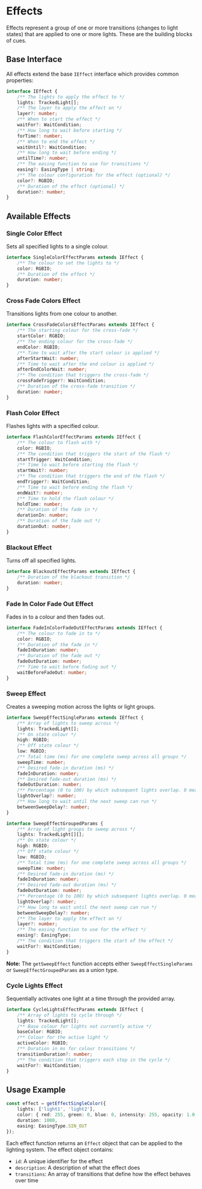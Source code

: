 # Effects

Effects represent a group of one or more transitions (changes to light states) that are applied to 
one or more lights. These are the building blocks of cues.


## Base Interface

All effects extend the base `IEffect` interface which provides common properties:

```typescript
interface IEffect {
    /** The lights to apply the effect to */
    lights: TrackedLight[];
    /** The layer to apply the effect on */
    layer?: number;
    /** When to start the effect */
    waitFor?: WaitCondition;
    /** How long to wait before starting */
    forTime?: number;
    /** When to end the effect */
    waitUntil?: WaitCondition;
    /** How long to wait before ending */
    untilTime?: number;
    /** The easing function to use for transitions */
    easing?: EasingType | string;
    /** The colour configuration for the effect (optional) */
    color?: RGBIO;
    /** Duration of the effect (optional) */
    duration?: number;
}
```


## Available Effects

### Single Color Effect
Sets all specified lights to a single colour.

```typescript
interface SingleColorEffectParams extends IEffect {
    /** The colour to set the lights to */
    color: RGBIO;
    /** Duration of the effect */
    duration: number;
}
```


### Cross Fade Colors Effect
Transitions lights from one colour to another.

```typescript
interface CrossFadeColorsEffectParams extends IEffect {
    /** The starting colour for the cross-fade */
    startColor: RGBIO;
    /** The ending colour for the cross-fade */
    endColor: RGBIO;
    /** Time to wait after the start colour is applied */
    afterStartWait: number;
    /** Time to wait after the end colour is applied */
    afterEndColorWait: number;
    /** The condition that triggers the cross-fade */
    crossFadeTrigger?: WaitCondition;
    /** Duration of the cross-fade transition */
    duration: number;
}
```


### Flash Color Effect
Flashes lights with a specified colour.

```typescript
interface FlashColorEffectParams extends IEffect {
    /** The colour to flash with */
    color: RGBIO;
    /** The condition that triggers the start of the flash */
    startTrigger: WaitCondition;
    /** Time to wait before starting the flash */
    startWait?: number;
    /** The condition that triggers the end of the flash */
    endTrigger?: WaitCondition;
    /** Time to wait before ending the flash */
    endWait?: number;
    /** Time to hold the flash colour */
    holdTime: number;
    /** Duration of the fade in */
    durationIn: number;
    /** Duration of the fade out */
    durationOut: number;
}
```


### Blackout Effect
Turns off all specified lights.

```typescript
interface BlackoutEffectParams extends IEffect {
    /** Duration of the blackout transition */
    duration: number;
}
```


### Fade In Color Fade Out Effect
Fades in to a colour and then fades out.

```typescript
interface FadeInColorFadeOutEffectParams extends IEffect {
    /** The colour to fade in to */
    color: RGBIO;
    /** Duration of the fade in */
    fadeInDuration: number;
    /** Duration of the fade out */
    fadeOutDuration: number;
    /** Time to wait before fading out */
    waitBeforeFadeOut: number;
}
```


### Sweep Effect
Creates a sweeping motion across the lights or light groups.

```typescript
interface SweepEffectSingleParams extends IEffect {
    /** Array of lights to sweep across */
    lights: TrackedLight[];
    /** On state colour */
    high: RGBIO;
    /** Off state colour */
    low: RGBIO;
    /** Total time (ms) for one complete sweep across all groups */
    sweepTime: number;
    /** Desired fade‐in duration (ms) */
    fadeInDuration: number;
    /** Desired fade‐out duration (ms) */
    fadeOutDuration: number;
    /** Percentage (0 to 100) by which subsequent lights overlap. 0 means no overlap */
    lightOverlap?: number;
    /** How long to wait until the next sweep can run */
    betweenSweepDelay?: number;
}

interface SweepEffectGroupedParams {
    /** Array of light groups to sweep across */
    lights: TrackedLight[][];
    /** On state colour */
    high: RGBIO;
    /** Off state colour */
    low: RGBIO;
    /** Total time (ms) for one complete sweep across all groups */
    sweepTime: number;
    /** Desired fade‐in duration (ms) */
    fadeInDuration: number;
    /** Desired fade‐out duration (ms) */
    fadeOutDuration: number;
    /** Percentage (0 to 100) by which subsequent lights overlap. 0 means no overlap */
    lightOverlap?: number;
    /** How long to wait until the next sweep can run */
    betweenSweepDelay?: number;
    /** The layer to apply the effect on */
    layer?: number;
    /** The easing function to use for the effect */
    easing?: EasingType;
    /** The condition that triggers the start of the effect */
    waitFor?: WaitCondition;
}
```

**Note:** The `getSweepEffect` function accepts either `SweepEffectSingleParams` or `SweepEffectGroupedParams` as a union type.


### Cycle Lights Effect
Sequentially activates one light at a time through the provided array.

```typescript
interface CycleLightsEffectParams extends IEffect {
    /** Array of lights to cycle through */
    lights: TrackedLight[];
    /** Base colour for lights not currently active */
    baseColor: RGBIO;
    /** Colour for the active light */
    activeColor: RGBIO;
    /** Duration in ms for colour transitions */
    transitionDuration?: number;
    /** The condition that triggers each step in the cycle */
    waitFor?: WaitCondition;
}
```


## Usage Example

```typescript
const effect = getEffectSingleColor({
    lights: ['light1', 'light2'],
    color: { red: 255, green: 0, blue: 0, intensity: 255, opacity: 1.0, blendMode: 'replace' },
    duration: 1000,
    easing: EasingType.SIN_OUT
});
```


Each effect function returns an `Effect` object that can be applied to the lighting system. The effect object contains:
- `id`: A unique identifier for the effect
- `description`: A description of what the effect does
- `transitions`: An array of transitions that define how the effect behaves over time


